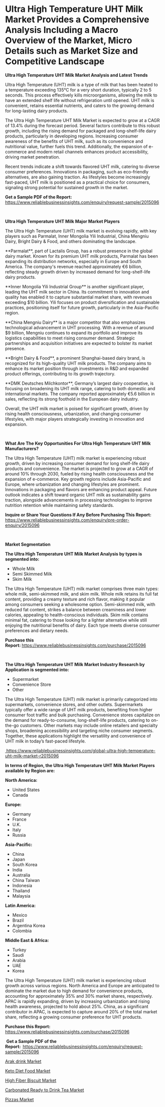 <p><h1>Ultra High Temperature UHT Milk Market Provides a Comprehensive Analysis Including a Macro Overview of the Market, Micro Details such as Market Size and Competitive Landscape</h1></p><p><strong>Ultra High Temperature UHT Milk Market Analysis and Latest Trends</strong></p>
<p><p>Ultra High Temperature (UHT) milk is a type of milk that has been heated to a temperature exceeding 135°C for a very short duration, typically 2 to 5 seconds. This process effectively kills microorganisms, allowing the milk to have an extended shelf life without refrigeration until opened. UHT milk is convenient, retains essential nutrients, and caters to the growing demand for long-lasting dairy products.</p><p>The Ultra High Temperature UHT Milk Market is expected to grow at a CAGR of 13.4% during the forecast period. Several factors contribute to this robust growth, including the rising demand for packaged and long-shelf-life dairy products, particularly in developing regions. Increasing consumer awareness of the benefits of UHT milk, such as its convenience and nutritional value, further fuels this trend. Additionally, the expansion of e-commerce and modern retail channels enhances product accessibility, driving market penetration.</p><p>Recent trends indicate a shift towards flavored UHT milk, catering to diverse consumer preferences. Innovations in packaging, such as eco-friendly alternatives, are also gaining traction. As lifestyles become increasingly fast-paced, UHT milk is positioned as a practical choice for consumers, signaling strong potential for sustained growth in the market.</p></p>
<p><strong>Get a Sample PDF of the Report:&nbsp;</strong> <a href="https://www.reliablebusinessinsights.com/enquiry/request-sample/2015096?utm_campaign=1837&utm_medium=2&utm_source=Github&utm_content=ia&utm_term=14022025&utm_id=ultra-high-temperature-uht-milk">https://www.reliablebusinessinsights.com/enquiry/request-sample/2015096</a></p>
<p>&nbsp;</p>
<p><strong>Ultra High Temperature UHT Milk Major Market Players</strong></p>
<p><p>The Ultra High Temperature (UHT) milk market is evolving rapidly, with key players such as Parmalat, Inner Mongolia Yili Industrial, China Mengniu Dairy, Bright Dairy & Food, and others dominating the landscape. </p><p>**Parmalat**, part of Lactalis Group, has a robust presence in the global dairy market. Known for its premium UHT milk products, Parmalat has been expanding its distribution networks, especially in Europe and South America. The company's revenue reached approximately €6 billion, reflecting steady growth driven by increased demand for long-shelf-life dairy products.</p><p>**Inner Mongolia Yili Industrial Group** is another significant player, leading the UHT milk sector in China. Its commitment to innovation and quality has enabled it to capture substantial market share, with revenues exceeding $10 billion. Yili focuses on product diversification and sustainable practices, positioning itself for future growth, particularly in the Asia-Pacific region.</p><p>**China Mengniu Dairy** is a major competitor that also emphasizes technological advancement in UHT processing. With a revenue of around $9 billion, Mengniu continues to expand its portfolio and improve its logistics capabilities to meet rising consumer demand. Strategic partnerships and acquisition initiatives are expected to bolster its market presence.</p><p>**Bright Dairy & Food**, a prominent Shanghai-based dairy brand, is recognized for its high-quality UHT milk products. The company aims to enhance its market position through investments in R&D and expanded product offerings, contributing to its growth trajectory.</p><p>**DMK Deutsches Milchkontor**, Germany’s largest dairy cooperative, is focusing on broadening its UHT milk range, catering to both domestic and international markets. The company reported approximately €5.6 billion in sales, reflecting its strong foothold in the European dairy industry.</p><p>Overall, the UHT milk market is poised for significant growth, driven by rising health consciousness, urbanization, and changing consumer lifestyles, with major players strategically investing in innovation and expansion.</p></p>
<p>&nbsp;</p>
<p><strong>What Are The Key Opportunities For Ultra High Temperature UHT Milk Manufacturers?</strong></p>
<p><p>The Ultra High Temperature (UHT) milk market is experiencing robust growth, driven by increasing consumer demand for long shelf-life dairy products and convenience. The market is projected to grow at a CAGR of around 10% through 2030, fueled by rising health consciousness and the expansion of e-commerce. Key growth regions include Asia-Pacific and Europe, where urbanization and changing lifestyles are prominent. Innovations in packaging and flavors are enhancing product appeal. Future outlook indicates a shift toward organic UHT milk as sustainability gains traction, alongside advancements in processing technologies to improve nutrition retention while maintaining safety standards.</p></p>
<p><strong>Inquire or Share Your Questions If Any Before Purchasing This Report:</strong> <a href="https://www.reliablebusinessinsights.com/enquiry/pre-order-enquiry/2015096?utm_campaign=1837&utm_medium=2&utm_source=Github&utm_content=ia&utm_term=14022025&utm_id=ultra-high-temperature-uht-milk">https://www.reliablebusinessinsights.com/enquiry/pre-order-enquiry/2015096</a></p>
<p>&nbsp;</p>
<p><strong>Market Segmentation</strong></p>
<p><strong>The Ultra High Temperature UHT Milk Market Analysis by types is segmented into:</strong></p>
<p><ul><li>Whole Milk</li><li>Semi Skimmed Milk</li><li>Skim Milk</li></ul></p>
<p><p>The Ultra High Temperature (UHT) milk market comprises three main types: whole milk, semi-skimmed milk, and skim milk. Whole milk retains its full fat content, providing a creamy texture and rich flavor, making it popular among consumers seeking a wholesome option. Semi-skimmed milk, with reduced fat content, strikes a balance between creaminess and lower calories, appealing to health-conscious individuals. Skim milk contains minimal fat, catering to those looking for a lighter alternative while still enjoying the nutritional benefits of dairy. Each type meets diverse consumer preferences and dietary needs.</p></p>
<p><strong>Purchase this Report:&nbsp;</strong><a href="https://www.reliablebusinessinsights.com/purchase/2015096?utm_campaign=1837&utm_medium=2&utm_source=Github&utm_content=ia&utm_term=14022025&utm_id=ultra-high-temperature-uht-milk">https://www.reliablebusinessinsights.com/purchase/2015096</a></p>
<p>&nbsp;</p>
<p><strong>The Ultra High Temperature UHT Milk Market Industry Research by Application is segmented into:</strong></p>
<p><ul><li>Supermarket</li><li>Convenience Store</li><li>Other</li></ul></p>
<p><p>The Ultra High Temperature (UHT) milk market is primarily categorized into supermarkets, convenience stores, and other outlets. Supermarkets typically offer a wide range of UHT milk products, benefiting from higher consumer foot traffic and bulk purchasing. Convenience stores capitalize on the demand for ready-to-consume, long-shelf-life products, catering to on-the-go customers. Other markets may include online retailers and specialty shops, broadening accessibility and targeting niche consumer segments. Together, these applications highlight the versatility and convenience of UHT milk in today’s fast-paced lifestyle.</p></p>
<p><a href="https://www.reliablebusinessinsights.com/global-ultra-high-temperature-uht-milk-market-r2015096?utm_campaign=1837&utm_medium=2&utm_source=Github&utm_content=ia&utm_term=14022025&utm_id=ultra-high-temperature-uht-milk">&nbsp;https://www.reliablebusinessinsights.com/global-ultra-high-temperature-uht-milk-market-r2015096</a></p>
<p><strong>In terms of Region, the Ultra High Temperature UHT Milk Market Players available by Region are:</strong></p>
<p>
    <p> <strong> North America: </strong>
        <ul>
            <li>United States</li>
            <li>Canada</li>
        </ul>
        </p> 
    <p> <strong> Europe: </strong>
        <ul>
            <li>Germany</li>
            <li>France</li>
            <li>U.K.</li>
            <li>Italy</li>
            <li>Russia</li>
        </ul>
        </p> 
    <p> <strong> Asia-Pacific: </strong>
        <ul>
            <li>China</li>
            <li>Japan</li>
            <li>South Korea</li>
            <li>India</li>
            <li>Australia</li>
            <li>China Taiwan</li>
            <li>Indonesia</li>
            <li>Thailand</li>
            <li>Malaysia</li>
        </ul>
        </p> 
    <p> <strong> Latin America: </strong>
        <ul>
            <li>Mexico</li>
            <li>Brazil</li>
            <li>Argentina Korea</li>
            <li>Colombia</li>
        </ul>
        </p> 
    <p> <strong> Middle East & Africa: </strong>
        <ul>
            <li>Turkey</li>
            <li>Saudi</li>
            <li>Arabia</li>
            <li>UAE</li>
            <li>Korea</li>
        </ul>
    </p>
    </p>
<p><p>The Ultra High Temperature (UHT) milk market is experiencing robust growth across various regions. North America and Europe are anticipated to dominate the market due to high demand for convenience products, accounting for approximately 35% and 30% market shares, respectively. APAC is rapidly expanding, driven by increasing urbanization and rising health awareness, projected to hold about 25%. China, as a significant contributor in APAC, is expected to capture around 20% of the total market share, reflecting a growing consumer preference for UHT products.</p></p>
<p><strong>Purchase this Report: </strong><a href="https://www.reliablebusinessinsights.com/purchase/2015096?utm_campaign=1837&utm_medium=2&utm_source=Github&utm_content=ia&utm_term=14022025&utm_id=ultra-high-temperature-uht-milk">https://www.reliablebusinessinsights.com/purchase/2015096</a></p>
<p>&nbsp;<strong>Get a Sample PDF of the Report:&nbsp;&nbsp;</strong><a href="https://www.reliablebusinessinsights.com/enquiry/request-sample/2015096?utm_campaign=1837&utm_medium=2&utm_source=Github&utm_content=ia&utm_term=14022025&utm_id=ultra-high-temperature-uht-milk">https://www.reliablebusinessinsights.com/enquiry/request-sample/2015096</a></p>
<p><strong></strong></p>
<p><p><a href="https://github.com/kaddahblejc/Market-Research-Report-List-1/blob/main/arak-drink-market.md?utm_campaign=1837&utm_medium=2&utm_source=Github&utm_content=ia&utm_term=14022025&utm_id=ultra-high-temperature-uht-milk">Arak drink Market</a></p><p><a href="https://github.com/chkrselia/Market-Research-Report-List-1/blob/main/keto-diet-food-market.md?utm_campaign=1837&utm_medium=2&utm_source=Github&utm_content=ia&utm_term=14022025&utm_id=ultra-high-temperature-uht-milk">Keto Diet Food Market</a></p><p><a href="https://github.com/moazugavate/Market-Research-Report-List-1/blob/main/high-fiber-biscuit-market.md?utm_campaign=1837&utm_medium=2&utm_source=Github&utm_content=ia&utm_term=14022025&utm_id=ultra-high-temperature-uht-milk">High Fiber Biscuit Market</a></p><p><a href="https://github.com/pidlisseas/Market-Research-Report-List-1/blob/main/carbonated-ready-to-drink-tea-market.md?utm_campaign=1837&utm_medium=2&utm_source=Github&utm_content=ia&utm_term=14022025&utm_id=ultra-high-temperature-uht-milk">Carbonated Ready to Drink Tea Market</a></p><p><a href="https://github.com/gyenesephacy/Market-Research-Report-List-1/blob/main/pizzas-market.md?utm_campaign=1837&utm_medium=2&utm_source=Github&utm_content=ia&utm_term=14022025&utm_id=ultra-high-temperature-uht-milk">Pizzas Market</a></p></p>
